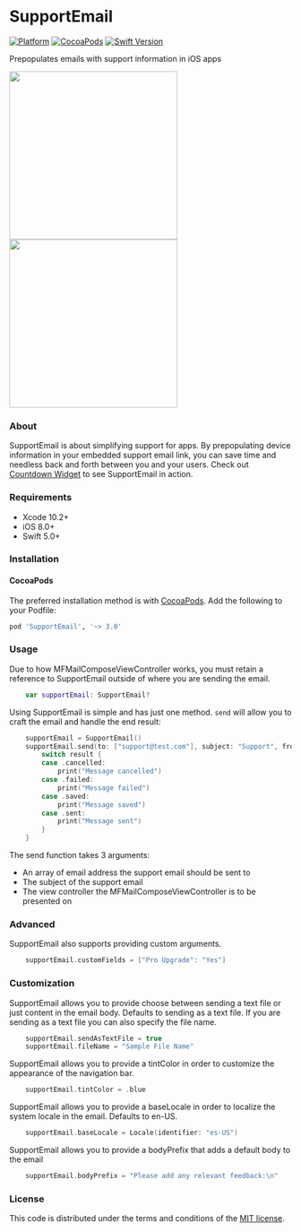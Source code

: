 # SupportEmail
[![Platform](https://img.shields.io/badge/platform-iOS-blue.svg?style=flat)](https://img.shields.io/badge/platform-iOS-blue.svg?style=flat) [![CocoaPods](https://img.shields.io/cocoapods/v/SupportEmail.svg?style=flat)](https://cocoapods.org/pods/SupportEmail) [![Swift Version](https://img.shields.io/badge/Swift-5.0+-F16D39.svg?style=flat)](https://developer.apple.com/swift)

Prepopulates emails with support information in iOS apps

<p float="left">
    <img src="/ScreenshotAsText.png" width="300" />
    <img src="/ScreenshotAsFile.png" width="300" />
</p>

### About
SupportEmail is about simplifying support for apps. By prepopulating device information in your embedded support email link, you can save time and needless back and forth between you and your users. Check out [Countdown Widget](https://itunes.apple.com/us/app/countdown-widget-keep-track/id917514700?mt=8) to see SupportEmail in action.

### Requirements
- Xcode 10.2+
- iOS 8.0+
- Swift 5.0+

### Installation
#### CocoaPods

The preferred installation method is with [CocoaPods](https://cocoapods.org). Add the following to your Podfile:
```ruby
pod 'SupportEmail', '~> 3.0'
```

### Usage
Due to how MFMailComposeViewController works, you must retain a reference to SupportEmail outside of where you are sending the email.
```swift
    var supportEmail: SupportEmail?
```

Using SupportEmail is simple and has just one method. `send` will allow you to craft the email and handle the end result:
```swift
    supportEmail = SupportEmail()
    supportEmail.send(to: ["support@test.com"], subject: "Support", from: self) { result, error in
        switch result {
        case .cancelled:
            print("Message cancelled")
        case .failed:
            print("Message failed")
        case .saved:
            print("Message saved")
        case .sent:
            print("Message sent")
        }
    }
```

The send function takes 3 arguments:
- An array of email address the support email should be sent to
- The subject of the support email
- The view controller the MFMailComposeViewController is to be presented on

### Advanced
SupportEmail also supports providing custom arguments.
```swift
    supportEmail.customFields = ["Pro Upgrade": "Yes"]
```

### Customization
SupportEmail allows you to provide choose between sending a text file or just content in the email body. Defaults to sending as a text file. If you are sending as a text file you can also specify the file name.
```swift
    supportEmail.sendAsTextFile = true
    supportEmail.fileName = "Sample File Name"
```

SupportEmail allows you to provide a tintColor in order to customize the appearance of the navigation bar.
```swift
    supportEmail.tintColor = .blue
```

SupportEmail allows you to provide a baseLocale in order to localize the system locale in the email. Defaults to en-US.
```swift
    supportEmail.baseLocale = Locale(identifier: "es-US")
```

SupportEmail allows you to provide a bodyPrefix that adds a default body to the email
```swift
    supportEmail.bodyPrefix = "Please add any relevant feedback:\n"
```

### License

This code is distributed under the terms and conditions of the [MIT license](LICENSE).
